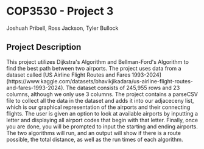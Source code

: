 <H1> COP3530 - Project 3 </h1>
Joshuah Pribell, Ross Jackson, Tyler Bullock
<h2> Project Description </h2>
This project utilizes Dijkstra's Algorithm and Bellman-Ford's Algorithm to find the best path between two airports. The project uses data from a dataset called [US Airline Flight Routes and Fares 1993-2024](https://www.kaggle.com/datasets/bhavikjikadara/us-airline-flight-routes-and-fares-1993-2024). The dataset consists of 245,955 rows and 23 columns, although we only use 3 columns. The project contains a parseCSV file to collect all the data in the dataset and adds it into our adjaceceny list, which is our graphical representation of the airports and their connecting flights. The user is given an option to look at available airports by inputting a letter and displaying all airport codes that begin with that letter. Finally, once you are done, you will be prompted to input the starting and ending airports. The two algorithms will run, and an output will show if there is a route possible, the total distance, as well as the run times of each algorithm.
